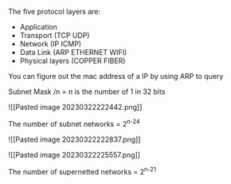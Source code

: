 
The five protocol layers are:
- Application
- Transport (TCP UDP)
- Network (IP ICMP)
- Data Link (ARP ETHERNET WIFI)
- Physical layers (COPPER FIBER)

You can figure out the mac address of a IP by using ARP to query

Subnet Mask /n = n is the number of 1 in 32 bits

![[Pasted image 20230322222442.png]]

The number of subnet networks = 2<sup>n-24</sup>

![[Pasted image 20230322222837.png]]


![[Pasted image 20230322225557.png]]

The number of supernetted networks = 2<sup>n-21</sup>